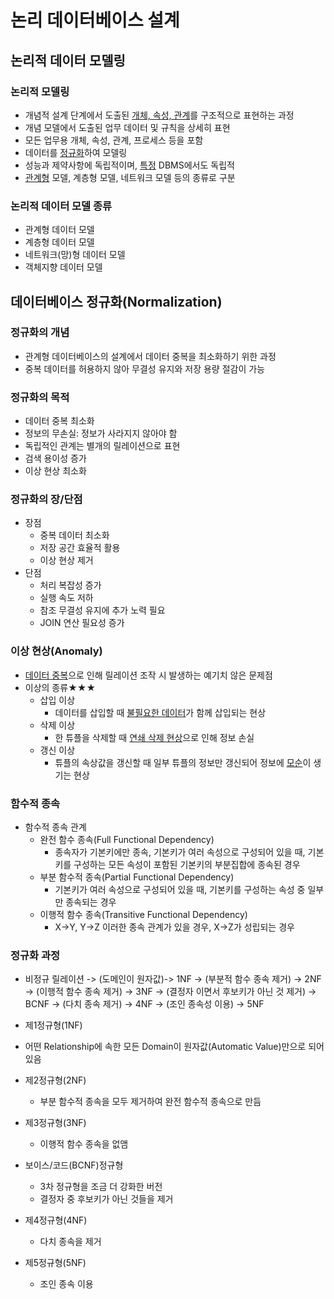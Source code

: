 # 논리 데이터베이스 설계
## 논리적 데이터 모델링
### 논리적 모델링
- 개념적 설계 단계에서 도출된 <u>개체, 속성, 관계</u>를 구조적으로 표현하는 과정
- 개념 모델에서 도출된 업무 데이터 및 규칙을 상세히 표현
- 모든 업무용 개체, 속성, 관계, 프로세스 등을 포함
- 데이터를 <u>정규화</u>하여 모델링
- 성능과 제약사항에 독립적이며, <u>특정</u> DBMS에서도 독립적
- <u>관계형</u> 모델, 계층형 모델, 네트워크 모델 등의 종류로 구분

### 논리적 데이터 모델 종류
- 관계형 데이터 모델
- 계층형 데이터 모델
- 네트워크(망)형 데이터 모델
- 객체지향 데이터 모델

## 데이터베이스 정규화(Normalization)
### 정규화의 개념
- 관계형 데이터베이스의 설계에서 데이터 중복을 최소화하기 위한 과정
- 중복 데이터를 허용하지 않아 무결성 유지와 저장 용량 절감이 가능

### 정규화의 목적
- 데이터 중복 최소화
- 정보의 무손실: 정보가 사라지지 않아야 함
- 독립적인 관계는 별개의 릴레이션으로 표현
- 검색 용이성 증가
- 이상 현상 최소화
  
### 정규화의 장/단점
- 장점
  - 중복 데이터 최소화
  - 저장 공간 효율적 활용
  - 이상 현상 제거
- 단점
  - 처리 복잡성 증가
  - 실행 속도 저하
  - 참조 무결성 유지에 추가 노력 필요
  - JOIN 연산 필요성 증가

### 이상 현상(Anomaly)
- <u>데이터 중복</u>으로 인해 릴레이션 조작 시 발생하는 예기치 않은 문제점
- 이상의 종류★★★
  - 삽입 이상
    - 데이터를 삽입할 때 <u>불필요한 데이터</u>가 함께 삽입되는 현상
  - 삭제 이상
    - 한 튜플을 삭제할 때 <u>연쇄 삭제 현상</u>으로 인해 정보 손실
  - 갱신 이상
    - 튜플의 속상값을 갱신할 때 일부 튜플의 정보만 갱신되어 정보에 <u>모순</u>이 생기는 현상

### 함수적 종속
- 함수적 종속 관계
  - 완전 함수 종속(Full Functional Dependency)
    - 종속자가 기본키에만 종속, 기본키가 여러 속성으로 구성되어 있을 때, 기본키를 구성하는 모든 속성이 포함된 기본키의 부분집합에 종속된 경우
  - 부분 함수적 종속(Partial Functional Dependency)
    - 기본키가 여러 속성으로 구성되어 있을 때, 기본키를 구성하는 속성 중 일부만 종속되는 경우
  - 이행적 함수 종속(Transitive Functional Dependency)
    - X->Y, Y->Z 이러한 종속 관계가 있을 경우, X->Z가 성립되는 경우

### 정규화 과정
- 비정규 릴레이션 -> (도메인이 원자값)-> 1NF -> (부분적 함수 종속 제거) -> 2NF -> (이행적 함수 종속 제거) -> 3NF -> (결정자 이면서 후보키가 아닌 것 제거) -> BCNF -> (다치 종속 제거) -> 4NF -> (조인 종속성 이용) -> 5NF

- 제1정규형(1NF)
 - 어떤 Relationship에 속한 모든 Domain이 원자값(Automatic Value)만으로 되어 있음 
- 제2정규형(2NF)
  - 부분 함수적 종속을 모두 제거하여 완전 함수적 종속으로 만듬
- 제3정규형(3NF)
  - 이행적 함수 종속을 없앰
- 보이스/코드(BCNF)정규형
  - 3차 정규형을 조금 더 강화한 버전
  - 결정자 중 후보키가 아닌 것들을 제거
- 제4정규형(4NF)
  - 다치 종속을 제거
- 제5정규형(5NF) 
  - 조인 종속 이용



